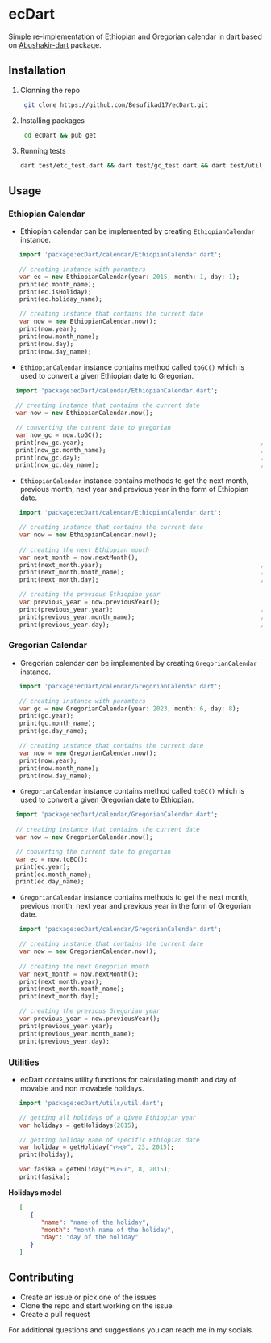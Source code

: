 # ecDart

Simple re-implementation of Ethiopian and Gregorian calendar in dart based on [Abushakir-dart](https://github.com/Nabute/Abushakir) package.

## Installation

1. Clonning the repo

   ```bash
    git clone https://github.com/Besufikad17/ecDart.git
   ```

2. Installing packages

   ```bash
    cd ecDart && pub get
   ```

3. Running tests
   ```bash
   dart test/etc_test.dart && dart test/gc_test.dart && dart test/util_test.dart
   ```

## Usage<br>

### Ethiopian Calendar<br>

- Ethiopian calendar can be implemented by creating `EthiopianCalendar` instance.

```dart
   import 'package:ecDart/calendar/EthiopianCalendar.dart';

   // creating instance with paramters
   var ec = new EthiopianCalendar(year: 2015, month: 1, day: 1);    
   print(ec.month_name);                                               //  "መስከረም"
   print(ec.isHoliday);                                                //  true
   print(ec.holiday_name);                                             //  "አዲስ አመት"

   // creating instance that contains the current date
   var now = new EthiopianCalendar.now();                             
   print(now.year);                                                    //  2015
   print(now.month_name);                                              //  "ሰኔ"
   print(now.day);                                                     //  3
   print(now.day_name);                                                // "ቅዳሜ"
```

- `EthiopianCalendar` instance contains method called `toGC()` which is used to convert a given Ethiopian date to Gregorian.

```dart
  import 'package:ecDart/calendar/EthiopianCalendar.dart';
  
  // creating instance that contains the current date
  var now = new EthiopianCalendar.now();         

  // converting the current date to gregorian                    
  var now_gc = now.toGC();                                          
  print(now_gc.year);                                                 //  2023
  print(now_gc.month_name);                                           //  "June"
  print(now_gc.day);                                                  //  10
  print(now_gc.day_name);                                             // "Saturday"
```
- `EthiopianCalendar` instance contains methods to get the next month, previous month, next year and previous year in the form of Ethiopian date.

```dart
   import 'package:ecDart/calendar/EthiopianCalendar.dart';

   // creating instance that contains the current date
   var now = new EthiopianCalendar.now();                             
   
   // creating the next Ethiopian month  
   var next_month = now.nextMonth();
   print(next_month.year);                                            //  2015
   print(next_month.month_name);                                      //  "ኃምሌ"
   print(next_month.day);                                             //  3

   // creating the previous Ethiopian year
   var previous_year = now.previousYear();
   print(previous_year.year);                                         //  2014
   print(previous_year.month_name);                                   //  "ሰኔ"
   print(previous_year.day);                                          //  3
```

### Gregorian Calendar<br>

- Gregorian calendar can be implemented by creating `GregorianCalendar` instance.

```dart
   import 'package:ecDart/calendar/GregorianCalendar.dart';

   // creating instance with paramters
   var gc = new GregorianCalendar(year: 2023, month: 6, day: 8);
   print(gc.year);                                                     // 2023
   print(gc.month_name);                                               // "June"
   print(gc.day_name);                                                 // "Thursday"

   // creating instance that contains the current date
   var now = new GregorianCalendar.now();
   print(now.year);                                                    // 2023
   print(now.month_name);                                              // "June"
   print(now.day_name);                                                // "Saturday"
```

- `GregorianCalendar` instance contains method called `toEC()` which is used to convert a given Gregorian date to Ethiopian.

```dart
  import 'package:ecDart/calendar/GregorianCalendar.dart';
  
  // creating instance that contains the current date
  var now = new GregorianCalendar.now();

  // converting the current date to gregorian
  var ec = now.toEC();
  print(ec.year);                                                       // 2015
  print(ec.month_name);                                                 // "ሰኔ"
  print(ec.day_name);                                                   // "ቅዳሜ"
```
- `GregorianCalendar` instance contains methods to get the next month, previous month, next year and previous year in the form of Gregorian date.

```dart
   import 'package:ecDart/calendar/GregorianCalendar.dart';

   // creating instance that contains the current date
   var now = new GregorianCalendar.now();                             
   
   // creating the next Gregorian month  
   var next_month = now.nextMonth();
   print(next_month.year);                                               //  2023
   print(next_month.month_name);                                         //  "July"
   print(next_month.day);                                                //  10

   // creating the previous Gregorian year
   var previous_year = now.previousYear();
   print(previous_year.year);                                            //  2022
   print(previous_year.month_name);                                      //  "June"
   print(previous_year.day);                                             //  10
```

### Utilities

- ecDart contains utility functions for calculating month and day of movable and non movabele holidays.

```dart
   import 'package:ecDart/utils/util.dart';

   // getting all holidays of a given Ethiopian year 
   var holidays = getHolidays(2015);

   // getting holiday name of specific Ethiopian date
   var holiday = getHoliday("የካቲት", 23, 2015);
   print(holiday);                                                        // "አደዋ" (non moviable holiday)

   var fasika = getHoliday("ሚያዝያ", 8, 2015);
   print(fasika);                                                        // "ትንሳኤ" (moviable holiday)
```

**Holidays model**

```json
   [
      {
         "name": "name of the holiday",
         "month": "month name of the holiday",
         "day": "day of the holiday"
      }
   ]
```

## Contributing

- Create an issue or pick one of the issues
- Clone the repo and start working on the issue
- Create a pull request 

For additional questions and suggestions you can reach me in my socials.